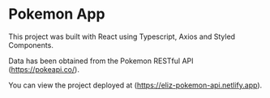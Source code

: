 # Pokemon App

This project was built with React using Typescript, Axios and Styled Components. 

Data has been obtained from the Pokemon RESTful API (https://pokeapi.co/).

You can view the project deployed at (https://eliz-pokemon-api.netlify.app).

